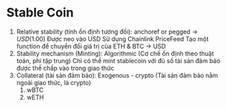 # Stable Coin

1. Relative stability (tính ổn định tương đối): anchoref or pegged -> $USD ($1.00)
     Được neo vào USD
     Sử dụng Chainlink PriceFeed
     Tạo một function để chuyển đổi giá trị của ETH & BTC -> USD
2. Stability mechanism (Minting): Algorithmic (Cơ chế ổn định theo thuật toán, phi tập trung)
     Chỉ có thể mint stablecoin với đủ số tài sản đảm bảo được thế chấp vào trong giao thức
3. Collateral (tài sản đảm bảo): Exogenous - crypto (Tài sản đảm bảo nằm ngoài giao thức, là crypto)
     1. wBTC
     2. wETH
